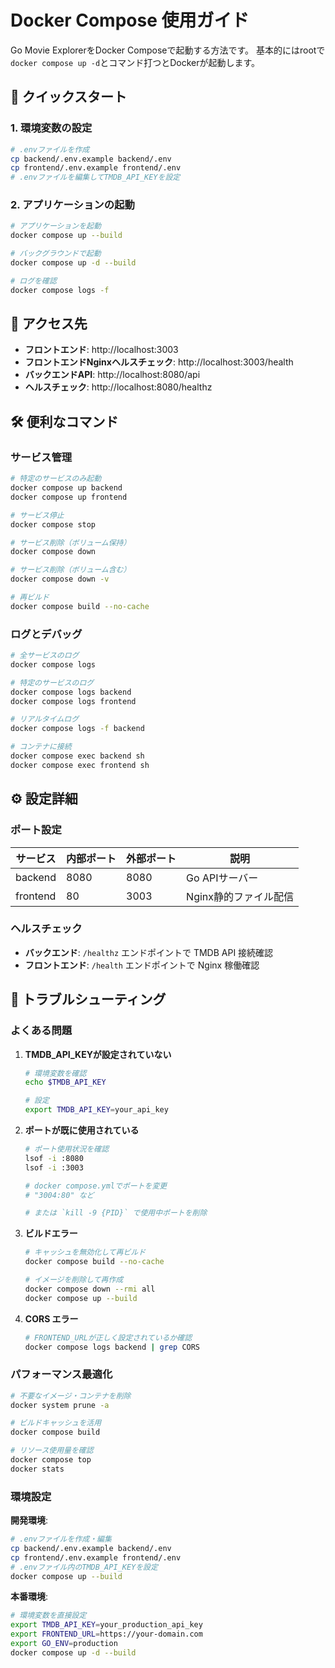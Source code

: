 # Docker Compose 使用ガイド

Go Movie ExplorerをDocker Composeで起動する方法です。
基本的にはrootで`docker compose up -d`とコマンド打つとDockerが起動します。

## 🚀 クイックスタート

### 1. 環境変数の設定

```bash
# .envファイルを作成
cp backend/.env.example backend/.env
cp frontend/.env.example frontend/.env
# .envファイルを編集してTMDB_API_KEYを設定
```

### 2. アプリケーションの起動

```bash
# アプリケーションを起動
docker compose up --build

# バックグラウンドで起動
docker compose up -d --build

# ログを確認
docker compose logs -f
```

## 📍 アクセス先

- **フロントエンド**: http://localhost:3003
- **フロントエンドNginxヘルスチェック**: http://localhost:3003/health
- **バックエンドAPI**: http://localhost:8080/api
- **ヘルスチェック**: http://localhost:8080/healthz

## 🛠️ 便利なコマンド

### サービス管理

```bash
# 特定のサービスのみ起動
docker compose up backend
docker compose up frontend

# サービス停止
docker compose stop

# サービス削除（ボリューム保持）
docker compose down

# サービス削除（ボリューム含む）
docker compose down -v

# 再ビルド
docker compose build --no-cache
```

### ログとデバッグ

```bash
# 全サービスのログ
docker compose logs

# 特定のサービスのログ
docker compose logs backend
docker compose logs frontend

# リアルタイムログ
docker compose logs -f backend

# コンテナに接続
docker compose exec backend sh
docker compose exec frontend sh
```

## ⚙️ 設定詳細

### ポート設定

| サービス | 内部ポート | 外部ポート | 説明                  |
| -------- | ---------- | ---------- | --------------------- |
| backend  | 8080       | 8080       | Go APIサーバー        |
| frontend | 80         | 3003       | Nginx静的ファイル配信 |

### ヘルスチェック

- **バックエンド**: `/healthz` エンドポイントで TMDB API 接続確認
- **フロントエンド**: `/health` エンドポイントで Nginx 稼働確認

## 🐛 トラブルシューティング

### よくある問題

1. **TMDB_API_KEYが設定されていない**
   ```bash
   # 環境変数を確認
   echo $TMDB_API_KEY
   
   # 設定
   export TMDB_API_KEY=your_api_key
   ```

2. **ポートが既に使用されている**
   ```bash
   # ポート使用状況を確認
   lsof -i :8080
   lsof -i :3003
   
   # docker compose.ymlでポートを変更
   # "3004:80" など

   # または `kill -9 {PID}` で使用中ポートを削除
   ```

3. **ビルドエラー**
   ```bash
   # キャッシュを無効化して再ビルド
   docker compose build --no-cache
   
   # イメージを削除して再作成
   docker compose down --rmi all
   docker compose up --build
   ```

4. **CORS エラー**
   ```bash
   # FRONTEND_URLが正しく設定されているか確認
   docker compose logs backend | grep CORS
   ```

### パフォーマンス最適化

```bash
# 不要なイメージ・コンテナを削除
docker system prune -a

# ビルドキャッシュを活用
docker compose build

# リソース使用量を確認
docker compose top
docker stats
```

### 環境設定

**開発環境**:
```bash
# .envファイルを作成・編集
cp backend/.env.example backend/.env
cp frontend/.env.example frontend/.env
# .envファイル内のTMDB_API_KEYを設定
docker compose up --build
```

**本番環境**:
```bash
# 環境変数を直接設定
export TMDB_API_KEY=your_production_api_key
export FRONTEND_URL=https://your-domain.com
export GO_ENV=production
docker compose up -d --build
```
